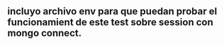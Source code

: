 ## incluyo archivo env para que puedan probar el funcionamient de este test sobre session con mongo connect.